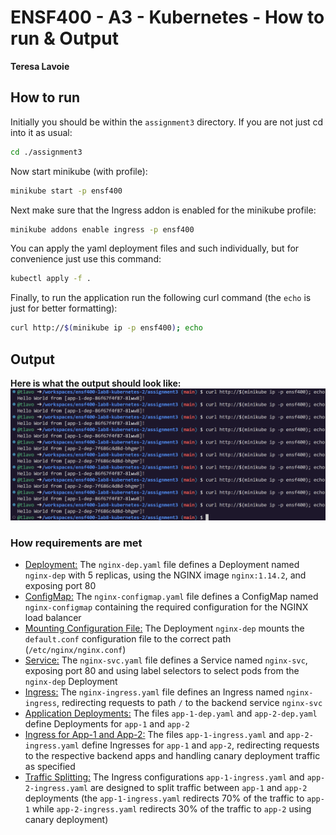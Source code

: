 # ENSF400 - A3 - Kubernetes - How to run & Output
**Teresa Lavoie**

## How to run
Initially you should be within the ``assignment3`` directory. If you are not just cd into it as usual:

```bash
cd ./assignment3
```    
Now start minikube (with profile):
```bash
minikube start -p ensf400
```
Next make sure that the Ingress addon is enabled for the minikube profile:
```bash
minikube addons enable ingress -p ensf400
```
You can apply the yaml deployment files and such individually, but for convenience just use this command:
```bash
kubectl apply -f .
```
Finally, to run the application run the following curl command (the ``echo`` is just for better formatting):
```bash
curl http://$(minikube ip -p ensf400); echo
```

## Output
**Here is what the output should look like:**
![output](output.png)

### How requirements are met
- <ins>Deployment:</ins> The ``nginx-dep.yaml`` file defines a Deployment named ``nginx-dep`` with 5 replicas, using the NGINX image ``nginx:1.14.2``, and exposing port 80
- <ins>ConfigMap:</ins> The ``nginx-configmap.yaml`` file defines a ConfigMap named ``nginx-configmap`` containing the required configuration for the NGINX load balancer
- <ins>Mounting Configuration File:</ins> The Deployment ``nginx-dep`` mounts the ``default.conf`` configuration file to the correct path (``/etc/nginx/nginx.conf``)
- <ins>Service:</ins> The ``nginx-svc.yaml`` file defines a Service named ``nginx-svc``, exposing port 80 and using label selectors to select pods from the ``nginx-dep`` Deployment
- <ins>Ingress:</ins> The ``nginx-ingress.yaml`` file defines an Ingress named ``nginx-ingress``, redirecting requests to path ``/`` to the backend service ``nginx-svc``
- <ins>Application Deployments:</ins> The files ``app-1-dep.yaml`` and ``app-2-dep.yaml`` define Deployments for ``app-1`` and ``app-2``
- <ins>Ingress for App-1 and App-2:</ins> The files ``app-1-ingress.yaml`` and ``app-2-ingress.yaml`` define Ingresses for ``app-1`` and ``app-2``, redirecting requests to the respective backend apps and handling canary deployment traffic as specified
- <ins>Traffic Splitting:</ins> The Ingress configurations ``app-1-ingress.yaml`` and ``app-2-ingress.yaml`` are designed to split traffic between ``app-1`` and ``app-2`` deployments (the ``app-1-ingress.yaml`` redirects 70% of the traffic to ``app-1`` while ``app-2-ingress.yaml`` redirects 30% of the traffic to ``app-2`` using canary deployment)